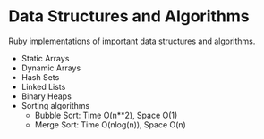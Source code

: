 # Data Structures and Algorithms
Ruby implementations of important data structures and algorithms.

* Static Arrays
* Dynamic Arrays
* Hash Sets
* Linked Lists
* Binary Heaps
* Sorting algorithms
  * Bubble Sort: Time O(n**2), Space O(1)
  * Merge Sort: Time O(nlog(n)), Space O(n)
